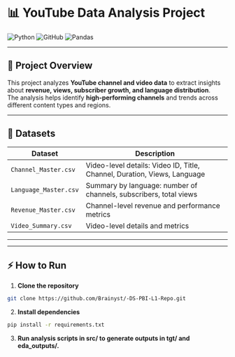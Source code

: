 # 📊 YouTube Data Analysis Project

![Python](https://img.shields.io/badge/Python-3.12-blue?logo=python) 
![GitHub](https://img.shields.io/badge/GitHub-Repo-black?logo=github)
![Pandas](https://img.shields.io/badge/Pandas-Data%20Analysis-lightgrey)

---

## 📝 Project Overview
This project analyzes **YouTube channel and video data** to extract insights about **revenue, views, subscriber growth, and language distribution**.  
The analysis helps identify **high-performing channels** and trends across different content types and regions.

---

## 📂 Datasets
| Dataset | Description |
|---------|-------------|
| `Channel_Master.csv` | Video-level details: Video ID, Title, Channel, Duration, Views, Language |
| `Language_Master.csv` | Summary by language: number of channels, subscribers, total views |
| `Revenue_Master.csv` | Channel-level revenue and performance metrics |
| `Video_Summary.csv` | Video-level details and metrics |

---


---

## ⚡ How to Run
1. **Clone the repository**
```bash
git clone https://github.com/Brainyst/-DS-PBI-L1-Repo.git
```

2. **Install dependencies**
```bash
pip install -r requirements.txt
```

3. **Run analysis scripts in src/ to generate outputs in tgt/ and eda_outputs/.**
